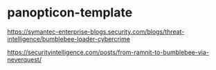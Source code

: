# panopticon-template

https://symantec-enterprise-blogs.security.com/blogs/threat-intelligence/bumblebee-loader-cybercrime

https://securityintelligence.com/posts/from-ramnit-to-bumblebee-via-neverquest/


